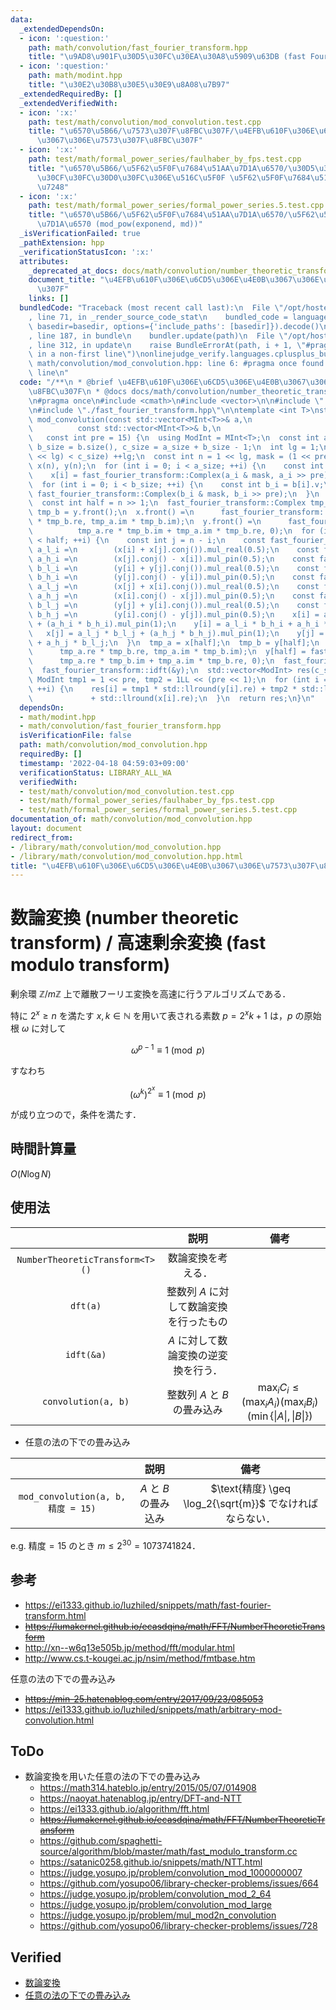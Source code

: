 ```yaml
---
data:
  _extendedDependsOn:
  - icon: ':question:'
    path: math/convolution/fast_fourier_transform.hpp
    title: "\u9AD8\u901F\u30D5\u30FC\u30EA\u30A8\u5909\u63DB (fast Fourier transform)"
  - icon: ':question:'
    path: math/modint.hpp
    title: "\u30E2\u30B8\u30E5\u30E9\u8A08\u7B97"
  _extendedRequiredBy: []
  _extendedVerifiedWith:
  - icon: ':x:'
    path: test/math/convolution/mod_convolution.test.cpp
    title: "\u6570\u5B66/\u7573\u307F\u8FBC\u307F/\u4EFB\u610F\u306E\u6CD5\u306E\u4E0B\
      \u3067\u306E\u7573\u307F\u8FBC\u307F"
  - icon: ':x:'
    path: test/math/formal_power_series/faulhaber_by_fps.test.cpp
    title: "\u6570\u5B66/\u5F62\u5F0F\u7684\u51AA\u7D1A\u6570/\u30D5\u30A1\u30A6\u30EB\
      \u30CF\u30FC\u30D0\u30FC\u306E\u516C\u5F0F \u5F62\u5F0F\u7684\u51AA\u7D1A\u6570\
      \u7248"
  - icon: ':x:'
    path: test/math/formal_power_series/formal_power_series.5.test.cpp
    title: "\u6570\u5B66/\u5F62\u5F0F\u7684\u51AA\u7D1A\u6570/\u5F62\u5F0F\u7684\u51AA\
      \u7D1A\u6570 (mod_pow(exponend, md))"
  _isVerificationFailed: true
  _pathExtension: hpp
  _verificationStatusIcon: ':x:'
  attributes:
    _deprecated_at_docs: docs/math/convolution/number_theoretic_transform.md
    document_title: "\u4EFB\u610F\u306E\u6CD5\u306E\u4E0B\u3067\u306E\u7573\u307F\u8FBC\
      \u307F"
    links: []
  bundledCode: "Traceback (most recent call last):\n  File \"/opt/hostedtoolcache/Python/3.10.5/x64/lib/python3.10/site-packages/onlinejudge_verify/documentation/build.py\"\
    , line 71, in _render_source_code_stat\n    bundled_code = language.bundle(stat.path,\
    \ basedir=basedir, options={'include_paths': [basedir]}).decode()\n  File \"/opt/hostedtoolcache/Python/3.10.5/x64/lib/python3.10/site-packages/onlinejudge_verify/languages/cplusplus.py\"\
    , line 187, in bundle\n    bundler.update(path)\n  File \"/opt/hostedtoolcache/Python/3.10.5/x64/lib/python3.10/site-packages/onlinejudge_verify/languages/cplusplus_bundle.py\"\
    , line 312, in update\n    raise BundleErrorAt(path, i + 1, \"#pragma once found\
    \ in a non-first line\")\nonlinejudge_verify.languages.cplusplus_bundle.BundleErrorAt:\
    \ math/convolution/mod_convolution.hpp: line 6: #pragma once found in a non-first\
    \ line\n"
  code: "/**\n * @brief \u4EFB\u610F\u306E\u6CD5\u306E\u4E0B\u3067\u306E\u7573\u307F\
    \u8FBC\u307F\n * @docs docs/math/convolution/number_theoretic_transform.md\n */\n\
    \n#pragma once\n#include <cmath>\n#include <vector>\n\n#include \"../modint.hpp\"\
    \n#include \"./fast_fourier_transform.hpp\"\n\ntemplate <int T>\nstd::vector<MInt<T>>\
    \ mod_convolution(const std::vector<MInt<T>>& a,\n                           \
    \          const std::vector<MInt<T>>& b,\n                                  \
    \   const int pre = 15) {\n  using ModInt = MInt<T>;\n  const int a_size = a.size(),\
    \ b_size = b.size(), c_size = a_size + b_size - 1;\n  int lg = 1;\n  while ((1\
    \ << lg) < c_size) ++lg;\n  const int n = 1 << lg, mask = (1 << pre) - 1;\n  std::vector<fast_fourier_transform::Complex>\
    \ x(n), y(n);\n  for (int i = 0; i < a_size; ++i) {\n    const int a_i = a[i].v;\n\
    \    x[i] = fast_fourier_transform::Complex(a_i & mask, a_i >> pre);\n  }\n  fast_fourier_transform::dft(&x);\n\
    \  for (int i = 0; i < b_size; ++i) {\n    const int b_i = b[i].v;\n    y[i] =\
    \ fast_fourier_transform::Complex(b_i & mask, b_i >> pre);\n  }\n  fast_fourier_transform::dft(&y);\n\
    \  const int half = n >> 1;\n  fast_fourier_transform::Complex tmp_a = x.front(),\
    \ tmp_b = y.front();\n  x.front() =\n      fast_fourier_transform::Complex(tmp_a.re\
    \ * tmp_b.re, tmp_a.im * tmp_b.im);\n  y.front() =\n      fast_fourier_transform::Complex(\n\
    \          tmp_a.re * tmp_b.im + tmp_a.im * tmp_b.re, 0);\n  for (int i = 1; i\
    \ < half; ++i) {\n    const int j = n - i;\n    const fast_fourier_transform::Complex\
    \ a_l_i =\n        (x[i] + x[j].conj()).mul_real(0.5);\n    const fast_fourier_transform::Complex\
    \ a_h_i =\n        (x[j].conj() - x[i]).mul_pin(0.5);\n    const fast_fourier_transform::Complex\
    \ b_l_i =\n        (y[i] + y[j].conj()).mul_real(0.5);\n    const fast_fourier_transform::Complex\
    \ b_h_i =\n        (y[j].conj() - y[i]).mul_pin(0.5);\n    const fast_fourier_transform::Complex\
    \ a_l_j =\n        (x[j] + x[i].conj()).mul_real(0.5);\n    const fast_fourier_transform::Complex\
    \ a_h_j =\n        (x[i].conj() - x[j]).mul_pin(0.5);\n    const fast_fourier_transform::Complex\
    \ b_l_j =\n        (y[j] + y[i].conj()).mul_real(0.5);\n    const fast_fourier_transform::Complex\
    \ b_h_j =\n        (y[i].conj() - y[j]).mul_pin(0.5);\n    x[i] = a_l_i * b_l_i\
    \ + (a_h_i * b_h_i).mul_pin(1);\n    y[i] = a_l_i * b_h_i + a_h_i * b_l_i;\n \
    \   x[j] = a_l_j * b_l_j + (a_h_j * b_h_j).mul_pin(1);\n    y[j] = a_l_j * b_h_j\
    \ + a_h_j * b_l_j;\n  }\n  tmp_a = x[half];\n  tmp_b = y[half];\n  x[half] = fast_fourier_transform::Complex(\n\
    \      tmp_a.re * tmp_b.re, tmp_a.im * tmp_b.im);\n  y[half] = fast_fourier_transform::Complex(\n\
    \      tmp_a.re * tmp_b.im + tmp_a.im * tmp_b.re, 0);\n  fast_fourier_transform::idft(&x);\n\
    \  fast_fourier_transform::idft(&y);\n  std::vector<ModInt> res(c_size);\n  const\
    \ ModInt tmp1 = 1 << pre, tmp2 = 1LL << (pre << 1);\n  for (int i = 0; i < c_size;\
    \ ++i) {\n    res[i] = tmp1 * std::llround(y[i].re) + tmp2 * std::llround(x[i].im)\n\
    \             + std::llround(x[i].re);\n  }\n  return res;\n}\n"
  dependsOn:
  - math/modint.hpp
  - math/convolution/fast_fourier_transform.hpp
  isVerificationFile: false
  path: math/convolution/mod_convolution.hpp
  requiredBy: []
  timestamp: '2022-04-18 04:59:03+09:00'
  verificationStatus: LIBRARY_ALL_WA
  verifiedWith:
  - test/math/convolution/mod_convolution.test.cpp
  - test/math/formal_power_series/faulhaber_by_fps.test.cpp
  - test/math/formal_power_series/formal_power_series.5.test.cpp
documentation_of: math/convolution/mod_convolution.hpp
layout: document
redirect_from:
- /library/math/convolution/mod_convolution.hpp
- /library/math/convolution/mod_convolution.hpp.html
title: "\u4EFB\u610F\u306E\u6CD5\u306E\u4E0B\u3067\u306E\u7573\u307F\u8FBC\u307F"
---
```

# 数論変換 (number theoretic transform) / 高速剰余変換 (fast modulo transform)

剰余環 $\mathbb{Z} / m\mathbb{Z}$ 上で離散フーリエ変換を高速に行うアルゴリズムである．

特に $2^x \geq n$ を満たす $x, k \in \mathbb{N}$ を用いて表される素数 $p = 2^x k + 1$ は，$p$ の原始根 $\omega$ に対して

$$
  \omega^{p - 1} \equiv 1 \pmod{p}
$$

すなわち

$$
  (\omega^k)^{2^x} \equiv 1 \pmod{p}
$$

が成り立つので，条件を満たす．


## 時間計算量

$O(N\log{N})$


## 使用法

||説明|備考|
|:--:|:--:|:--:|
|`NumberTheoreticTransform<T>()`|数論変換を考える．||
|`dft(a)`|整数列 $A$ に対して数論変換を行ったもの||
|`idft(&a)`|$A$ に対して数論変換の逆変換を行う．||
|`convolution(a, b)`|整数列 $A$ と $B$ の畳み込み|$\max_i{C_i} \leq (\max_i{A_i})(\max_i{B_i})(\min \lbrace \lvert A \rvert, \lvert B \rvert \rbrace)$|

- 任意の法の下での畳み込み

||説明|備考|
|:--:|:--:|:--:|
|`mod_convolution(a, b, 精度 = 15)`|$A$ と $B$ の畳み込み|$\text{精度} \geq \log_2{\sqrt{m}}$ でなければならない．|

e.g. $\text{精度} = 15$ のとき $m \leq 2^{30} = 1073741824$．


## 参考

- https://ei1333.github.io/luzhiled/snippets/math/fast-fourier-transform.html
- ~~https://lumakernel.github.io/ecasdqina/math/FFT/NumberTheoreticTransform~~
- http://xn--w6q13e505b.jp/method/fft/modular.html
- http://www.cs.t-kougei.ac.jp/nsim/method/fmtbase.htm

任意の法の下での畳み込み
- ~~https://min-25.hatenablog.com/entry/2017/09/23/085053~~
- https://ei1333.github.io/luzhiled/snippets/math/arbitrary-mod-convolution.html


## ToDo

- 数論変換を用いた任意の法の下での畳み込み
  - https://math314.hateblo.jp/entry/2015/05/07/014908
  - https://naoyat.hatenablog.jp/entry/DFT-and-NTT
  - https://ei1333.github.io/algorithm/fft.html
  - ~~https://lumakernel.github.io/ecasdqina/math/FFT/NumberTheoreticTransform~~
  - https://github.com/spaghetti-source/algorithm/blob/master/math/fast_modulo_transform.cc
  - https://satanic0258.github.io/snippets/math/NTT.html
  - https://judge.yosupo.jp/problem/convolution_mod_1000000007
  - https://github.com/yosupo06/library-checker-problems/issues/664
  - https://judge.yosupo.jp/problem/convolution_mod_2_64
  - https://judge.yosupo.jp/problem/convolution_mod_large
  - https://judge.yosupo.jp/problem/mul_mod2n_convolution
  - https://github.com/yosupo06/library-checker-problems/issues/728


## Verified

- [数論変換](https://judge.yosupo.jp/submission/3591)
- [任意の法の下での畳み込み](https://atcoder.jp/contests/atc001/submissions/25084524)
